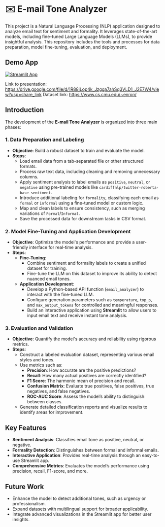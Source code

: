 # ✉️ E-mail Tone Analyzer

This project is a Natural Language Processing (NLP) application designed to analyze email text for sentiment and formality. It leverages state-of-the-art models, including fine-tuned Large Language Models (LLMs), to provide insightful analysis. This repository includes the tools and processes for data preparation, model fine-tuning, evaluation, and deployment.

## Demo App

[![Streamlit App](https://static.streamlit.io/badges/streamlit_badge_black_white.svg)](https://emailanalyzer.streamlit.app)

Link to presentation: https://drive.google.com/file/d/1R88iLop4k_Jzgga7ahSq3VLD1_J2E7W4/view?usp=share_link
Dataset link: https://www.cs.cmu.edu/~enron/

## Introduction

The development of the **E-mail Tone Analyzer** is organized into three main phases:

### 1. Data Preparation and Labeling
- **Objective**: Build a robust dataset to train and evaluate the model.
- **Steps**:
  - Load email data from a tab-separated file or other structured formats.
  - Process raw text data, including cleaning and removing unnecessary columns.
  - Apply sentiment analysis to label emails as `positive`, `neutral`, or `negative` using pre-trained models like `cardiffnlp/twitter-roberta-base-sentiment`.
  - Introduce additional labeling for `formality`, classifying each email as `formal` or `informal` using a fine-tuned model or custom logic.
  - Map and clean labels to ensure consistency, such as merging variations of `Formal`/`Informal`.
  - Save the processed data for downstream tasks in CSV format.

### 2. Model Fine-Tuning and Application Development
- **Objective**: Optimize the model's performance and provide a user-friendly interface for real-time analysis.
- **Steps**:
  - **Fine-Tuning**:
    - Combine sentiment and formality labels to create a unified dataset for training.
    - Fine-tune the LLM on this dataset to improve its ability to detect nuanced email tones.
  - **Application Development**:
    - Develop a Python-based API function (`email_analyzer`) to interact with the fine-tuned LLM.
    - Configure generation parameters such as `temperature`, `top_p`, and `max_output_tokens` for controlled and meaningful responses.
    - Build an interactive application using **Streamlit** to allow users to input email text and receive instant tone analysis.

### 3. Evaluation and Validation
- **Objective**: Quantify the model's accuracy and reliability using rigorous metrics.
- **Steps**:
  - Construct a labeled evaluation dataset, representing various email styles and tones.
  - Use metrics such as:
    - **Precision**: How accurate are the positive predictions?
    - **Recall**: How many actual positives are correctly identified?
    - **F1 Score**: The harmonic mean of precision and recall.
    - **Confusion Matrix**: Evaluate true positives, false positives, true negatives, and false negatives.
    - **ROC-AUC Score**: Assess the model’s ability to distinguish between classes.
  - Generate detailed classification reports and visualize results to identify areas for improvement.

## Key Features
- **Sentiment Analysis**: Classifies email tone as positive, neutral, or negative.
- **Formality Detection**: Distinguishes between formal and informal emails.
- **Interactive Application**: Provides real-time analysis through an easy-to-use Streamlit app.
- **Comprehensive Metrics**: Evaluates the model’s performance using precision, recall, F1-score, and more.

## Future Work
- Enhance the model to detect additional tones, such as urgency or professionalism.
- Expand datasets with multilingual support for broader applicability.
- Integrate advanced visualizations in the Streamlit app for better user insights.

